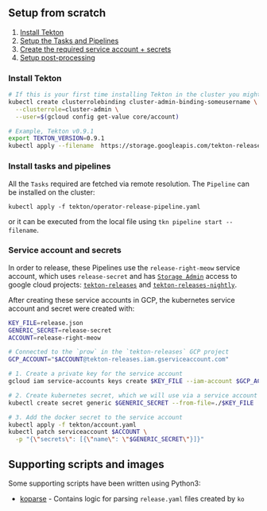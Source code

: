 ## Setup from scratch

1. [Install Tekton](#install-tekton)
1. [Setup the Tasks and Pipelines](#install-tasks-and-pipelines)
1. [Create the required service account + secrets](#service-account-and-secrets)
1. [Setup post-processing](#setup-post-processing)

### Install Tekton

```bash
# If this is your first time installing Tekton in the cluster you might need to give yourself permission to do so
kubectl create clusterrolebinding cluster-admin-binding-someusername \
  --clusterrole=cluster-admin \
  --user=$(gcloud config get-value core/account)

# Example, Tekton v0.9.1
export TEKTON_VERSION=0.9.1
kubectl apply --filename  https://storage.googleapis.com/tekton-releases/pipeline/previous/v${TEKTON_VERSION}/release.yaml
```

### Install tasks and pipelines

All the `Tasks` required are fetched via remote resolution.
The `Pipeline` can be installed on the cluster:

```shell script
kubectl apply -f tekton/operator-release-pipeline.yaml
```

or it can be executed from the local file using `tkn pipeline start --filename`.

### Service account and secrets

In order to release, these Pipelines use the `release-right-meow` service account,
which uses `release-secret` and has
[`Storage Admin`](https://cloud.google.com/container-registry/docs/access-control)
access to google cloud projects:
[`tekton-releases`]((https://github.com/tektoncd/plumbing/blob/master/gcp.md)) and
[`tekton-releases-nightly`]((https://github.com/tektoncd/plumbing/blob/master/gcp.md)).

After creating these service accounts in GCP, the kubernetes service account and
secret were created with:

```bash
KEY_FILE=release.json
GENERIC_SECRET=release-secret
ACCOUNT=release-right-meow

# Connected to the `prow` in the `tekton-releases` GCP project
GCP_ACCOUNT="$ACCOUNT@tekton-releases.iam.gserviceaccount.com"

# 1. Create a private key for the service account
gcloud iam service-accounts keys create $KEY_FILE --iam-account $GCP_ACCOUNT

# 2. Create kubernetes secret, which we will use via a service account and directly mounting
kubectl create secret generic $GENERIC_SECRET --from-file=./$KEY_FILE

# 3. Add the docker secret to the service account
kubectl apply -f tekton/account.yaml
kubectl patch serviceaccount $ACCOUNT \
  -p "{\"secrets\": [{\"name\": \"$GENERIC_SECRET\"}]}"
```

## Supporting scripts and images

Some supporting scripts have been written using Python3:

- [koparse](https://github.com/tektoncd/plumbing/tree/main/tekton/images/koparse) - Contains logic for parsing `release.yaml` files created
  by `ko`
